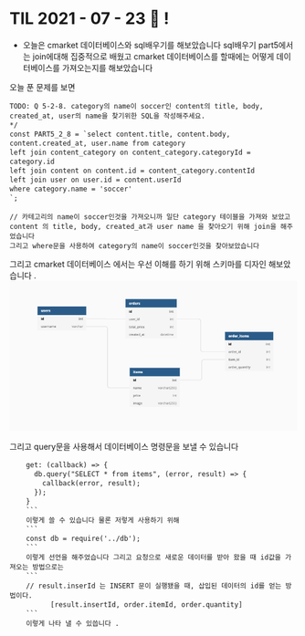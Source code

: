 # TIL 2021 - 07 - 23 📖 !

- 오늘은 cmarket 데이터베이스와 sql배우기를 해보았습니다 sql배우기 part5에서는 join에대해 집중적으로 배웠고 cmarket 데이터베이스를 할때에는 어떻게 데이터베이스를 가져오는지를 해보았습니다

오늘 푼 문제를 보면 

```
TODO: Q 5-2-8. category의 name이 soccer인 content의 title, body, created_at, user의 name을 찾기위한 SQL을 작성해주세요.
*/
const PART5_2_8 = `select content.title, content.body, content.created_at, user.name from category
left join content_category on content_category.categoryId = category.id
left join content on content.id = content_category.contentId
left join user on user.id = content.userId
where category.name = 'soccer'
`;

// 카테고리의 name이 soccer인것을 가져오니까 일단 category 테이블을 가져와 보았고 content 의 title, body, created_at과 user name 을 찾아오기 위해 join을 해주었습니다 
그리고 where문을 사용하여 category의 name이 soccer인것을 찾아보았습니다 
```

그리고 cmarket 데이터베이스 에서는 우선 이해를 하기 위해 스키마를 디자인 해보았습니다 .
<img src = 'cmarket.png'>

그리고 query문을 사용해서 데이터베이스 명령문을 보낼 수 있습니다 
```
    get: (callback) => {
      db.query("SELECT * from items", (error, result) => {
        callback(error, result);
      });
    }
    ``` 
    이렇게 쓸 수 있습니다 물론 저렇게 사용하기 위해 
    ```
    const db = require('../db');
    ```
    이렇게 선언을 해주었습니다 그리고 요청으로 새로운 데이터를 받아 왔을 때 id값을 가져오는 방법으로는 
    ```
    // result.inserId 는 INSERT 문이 실행됐을 때, 삽입된 데이터의 id를 얻는 방법이다.
          [result.insertId, order.itemId, order.quantity]
    ```
    이렇게 나타 낼 수 있씁니다 .

